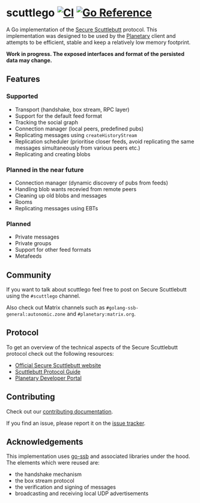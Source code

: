 # scuttlego [![CI](https://github.com/planetary-social/scuttlego/actions/workflows/ci.yml/badge.svg)](https://github.com/planetary-social/scuttlego/actions/workflows/ci.yml) [![Go Reference](https://pkg.go.dev/badge/github.com/planetary-social/scuttlego.svg)](https://pkg.go.dev/github.com/planetary-social/scuttlego)

A Go implementation of the [Secure Scuttlebutt][ssb] protocol. This
implementation was designed to be used by the [Planetary][planetary] client and
attempts to be efficient, stable and keep a relatively low memory footprint.

**Work in progress. The exposed interfaces and format of the persisted data may
change.**

## Features

### Supported

- Transport (handshake, box stream, RPC layer)
- Support for the default feed format
- Tracking the social graph
- Connection manager (local peers, predefined pubs)
- Replicating messages using `createHistoryStream`
- Replication scheduler (prioritise closer feeds, avoid replicating the same
  messages simultaneously from various peers etc.)
- Replicating and creating blobs

### Planned in the near future

- Connection manager (dynamic discovery of pubs from feeds)
- Handling blob wants recevied from remote peers
- Cleaning up old blobs and messages
- Rooms
- Replicating messages using EBTs

### Planned

- Private messages
- Private groups
- Support for other feed formats
- Metafeeds

## Community

If you want to talk about scuttlego feel free to post on Secure Scuttlebutt using the `#scuttlego` channel.

Also check out Matrix channels such as `#golang-ssb-general:autonomic.zone` and `#planetary:matrix.org`.

## Protocol

To get an overview of the technical aspects of the Secure Scuttlebutt protocol
check out the following resources:

- [Official Secure Scuttlebutt website][ssb]
- [Scuttlebutt Protocol Guide][protocol-guide]
- [Planetary Developer Portal][planetary-developer-portal]

## Contributing

Check out our [contributing documentation](CONTRIBUTING.md).

If you find an issue, please report it on the [issue tracker][issue-tracker].

## Acknowledgements

This implementation uses [go-ssb][go-ssb] and associated libraries under the
hood. The elements which were reused are:

- the handshake mechanism
- the box stream protocol
- the verification and signing of messages
- broadcasting and receiving local UDP advertisements

[ssb]: https://scuttlebutt.nz/

[go-ssb]: https://github.com/cryptoscope/ssb

[protocol-guide]: https://ssbc.github.io/scuttlebutt-protocol-guide/

[planetary-developer-portal]: https://dev.planetary.social

[planetary]: https://www.planetary.social/

[issue-tracker]: https://github.com/planetary-social/scuttlego/issues
